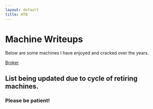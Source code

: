 ```yaml
---
layout: default
title: HTB
---
```

<h1>Machine Writeups</h1>

Below are some machines I have enjoyed and cracked over the years.

[Broker](https://horse-marjoram-77f.notion.site/Broker-18e0dac30adc4561a45d0723f3afb8c3?pvs=4/)

## List being updated due to cycle of retiring machines.

### Please be patient!
